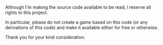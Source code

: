 Although I'm making the source code available to be read, I reserve all rights to this project.

In particular, please do not create a game based on this code (or any derivations of this code) and 
make it available either for free or otherwise.

Thank you for your kind consideration.

